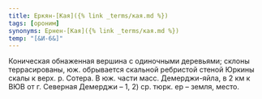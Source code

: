 ```yaml
---
title: Еркян-[Кая]({% link _terms/кая.md %})
tags: [ороним]
synonyms: Ернен-[Кая]({% link _terms/кая.md %})
temp: "[&И-6&]"
---
```


Коническая обнаженная вершина с одиночными деревьями; склоны террасированы, юж.
обрывается скальной ребристой стеной Юркины скалы к верх. р. Сотера. В юж. части
масс. Демерджи-яйла, в 2 км к ВЮВ от г. Северная Демерджи – 1, 2) ср. тюрк. ер –
земля, место.
